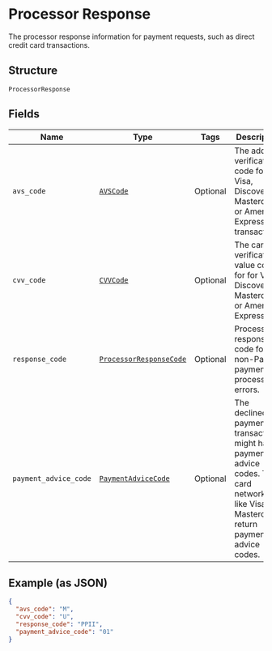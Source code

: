 
# Processor Response

The processor response information for payment requests, such as direct credit card transactions.

## Structure

`ProcessorResponse`

## Fields

| Name | Type | Tags | Description |
|  --- | --- | --- | --- |
| `avs_code` | [`AVSCode`](../../doc/models/avs-code.md) | Optional | The address verification code for Visa, Discover, Mastercard, or American Express transactions. |
| `cvv_code` | [`CVVCode`](../../doc/models/cvv-code.md) | Optional | The card verification value code for for Visa, Discover, Mastercard, or American Express. |
| `response_code` | [`ProcessorResponseCode`](../../doc/models/processor-response-code.md) | Optional | Processor response code for the non-PayPal payment processor errors. |
| `payment_advice_code` | [`PaymentAdviceCode`](../../doc/models/payment-advice-code.md) | Optional | The declined payment transactions might have payment advice codes. The card networks, like Visa and Mastercard, return payment advice codes. |

## Example (as JSON)

```json
{
  "avs_code": "M",
  "cvv_code": "U",
  "response_code": "PPII",
  "payment_advice_code": "01"
}
```

